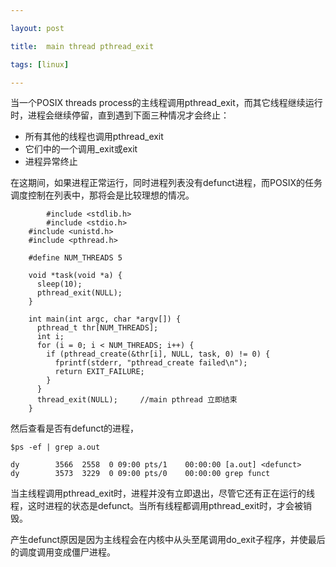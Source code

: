 ```yaml
---

layout: post  

title:  main thread pthread_exit

tags: [linux]

---
```


当一个POSIX threads process的主线程调用pthread\_exit，而其它线程继续运行时，进程会继续停留，直到遇到下面三种情况才会终止：

* 所有其他的线程也调用pthread\_exit
* 它们中的一个调用\_exit或exit
* 进程异常终止

在这期间，如果进程正常运行，同时进程列表没有defunct进程，而POSIX的任务调度控制在列表中，那将会是比较理想的情况。


        
            #include <stdlib.h>
            #include <stdio.h>
	    #include <unistd.h>
   	    #include <pthread.h>
	
	    #define NUM_THREADS 5
	
	    void *task(void *a) {
	      sleep(10);
	      pthread_exit(NULL);
  	    }
	
	    int main(int argc, char *argv[]) {
	      pthread_t thr[NUM_THREADS];
	      int i;
	      for (i = 0; i < NUM_THREADS; i++) {
	        if (pthread_create(&thr[i], NULL, task, 0) != 0) {
   	          fprintf(stderr, "pthread_create failed\n");
   	          return EXIT_FAILURE;
	        }
	      }
	      thread_exit(NULL);     //main pthread 立即结束
 	    }


然后查看是否有defunct的进程，
    

	$ps -ef | grep a.out

	dy        3566  2558  0 09:00 pts/1    00:00:00 [a.out] <defunct>
	dy        3573  3229  0 09:00 pts/0    00:00:00 grep funct

当主线程调用pthread\_exit时，进程并没有立即退出，尽管它还有正在运行的线程，这时进程的状态是defunct。当所有线程都调用pthread\_exit时，才会被销毁。

产生defunct原因是因为主线程会在内核中从头至尾调用do_exit子程序，并使最后的调度调用变成僵尸进程。
